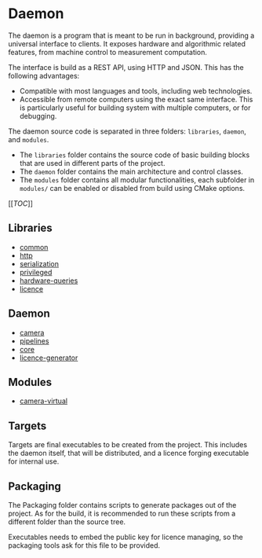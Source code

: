 # Daemon

The daemon is a program that is meant to be run in background, providing a 
universal interface to clients. It exposes hardware and algorithmic related 
features, from machine control to measurement computation.

The interface is build as a REST API, using HTTP and JSON. 
This has the following advantages:

- Compatible with most languages and tools, including web technologies.
- Accessible from remote computers using the exact same interface. This is
  particularly useful for building system with multiple computers, 
  or for debugging.

The daemon source code is separated in three folders: `libraries`, `daemon`, 
and `modules`. 

- The `libraries` folder contains the source code of basic building blocks 
  that are used in different parts of the project. 
- The `daemon` folder contains the main architecture and control classes. 
- The `modules` folder contains all modular functionalities, each subfolder in 
  `modules/` can be enabled or disabled from build using CMake options.

[[_TOC_]]

## Libraries

- [common](libraries/common.md)
- [http](libraries/http.md)
- [serialization](libraries/serialization.md)
- [privileged](libraries/privileged.md)
- [hardware-queries](libraries/hardware-queries.md)
- [licence](libraries/licence.md)

## Daemon

- [camera](daemon/camera.md)
- [pipelines](daemon/pipelines.md)
- [core](daemon/core.md)
- [licence-generator](daemon/licence-generator.md)

## Modules

- [camera-virtual](modules/camera-virtual.md)

## Targets

Targets are final executables to be created from the project. 
This includes the daemon itself, that will be distributed, 
and a licence forging executable for internal use.

## Packaging 

The Packaging folder contains scripts to generate packages out of the project. 
As for the build, it is recommended to run these scripts from a different folder 
than the source tree.

Executables needs to embed the public key for licence managing, so the 
packaging tools ask for this file to be provided.


